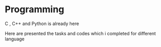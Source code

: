 # Programming
C , C++ and Python is already here

Here are presented the tasks and codes which i completed for different language 
